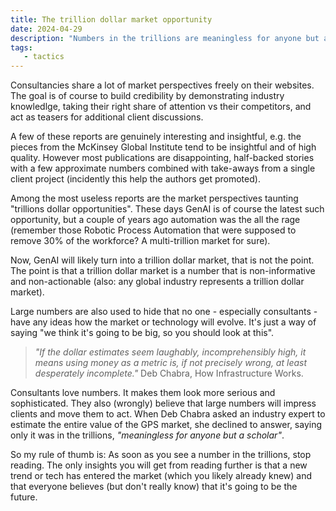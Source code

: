 ```yaml
---
title: The trillion dollar market opportunity
date: 2024-04-29
description: "Numbers in the trillions are meaningless for anyone but a scholar, and a management consultant."
tags:
   - tactics
---
```


Consultancies share a lot of market perspectives freely on their websites. 
The goal is of course to build credibility by demonstrating industry knowledlge, taking their right share of attention vs their competitors, and act as teasers for additional client discussions.

A few of these reports are genuinely interesting and insightful, e.g. the pieces from the McKinsey Global Institute tend to be insightful and of high quality. However most publications are disappointing, half-backed stories with a few approximate numbers combined with take-aways from a single client project (incidently this help the authors get promoted).

Among the most useless reports are the market perspectives taunting "trillions dollar opportunities".
These days GenAI is of course the latest such opportunity, but a couple of years ago automation was the all the rage (remember those Robotic Process Automation that were supposed to remove 30% of the workforce? A multi-trillion market for sure). 

Now, GenAI will likely turn into a trillion dollar market, that is not the point. 
The point is that a trillion dollar market is a number that is non-informative and non-actionable (also: any global industry represents a trillion dollar market).

Large numbers are also used to hide that no one - especially consultants - have any ideas how the market or technology will evolve. It's just a way of saying "we think it's going to be big, so you should look at this".

> *"If the dollar estimates seem laughably, incomprehensibly high, it means using money as a metric is, if not precisely wrong, at least desperately incomplete."* Deb Chabra, How Infrastructure Works.  

Consultants love numbers. It makes them look more serious and sophisticated. They also (wrongly) believe that large numbers will impress clients and move them to act. When Deb Chabra asked an industry expert to estimate the entire value of the GPS market, she declined to answer, saying only it was in the trillions, *"meaningless for anyone but a scholar"*.

So my rule of thumb is: As soon as you see a number in the trillions, stop reading. The only insights you will get from reading further is that a new trend or tech has entered the market (which you likely already knew) and that everyone believes (but don't really know) that it's going to be the future. 

